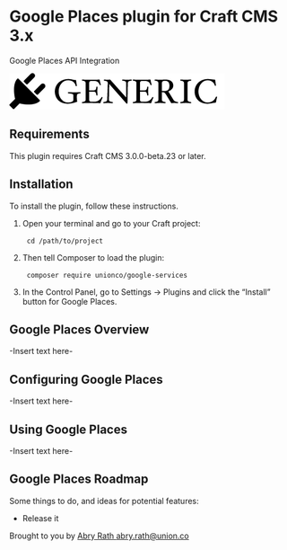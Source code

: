# Google Places plugin for Craft CMS 3.x

Google Places API Integration

![Screenshot](resources/img/plugin-logo.png)

## Requirements

This plugin requires Craft CMS 3.0.0-beta.23 or later.

## Installation

To install the plugin, follow these instructions.

1. Open your terminal and go to your Craft project:

        cd /path/to/project

2. Then tell Composer to load the plugin:

        composer require unionco/google-services

3. In the Control Panel, go to Settings → Plugins and click the “Install” button for Google Places.

## Google Places Overview

-Insert text here-

## Configuring Google Places

-Insert text here-

## Using Google Places

-Insert text here-

## Google Places Roadmap

Some things to do, and ideas for potential features:

* Release it

Brought to you by [Abry Rath <abry.rath@union.co>](https://github.com/unionco)
